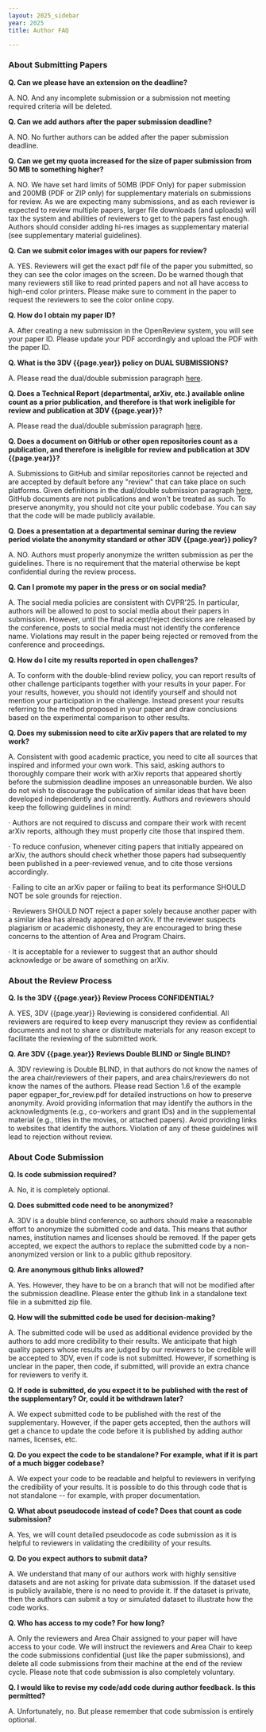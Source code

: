 ```yaml
---
layout: 2025_sidebar
year: 2025
title: Author FAQ

---
```


### About Submitting Papers

**Q. Can we please have an extension on the deadline?**

A. NO. And any incomplete submission or a submission not meeting required criteria will be deleted.


**Q. Can we add authors after the paper submission deadline?**

A. NO. No further authors can be added after the paper submission deadline.


**Q. Can we get my quota increased for the size of paper submission from 50 MB to something higher?**

A. NO. We have set hard limits of 50MB (PDF Only) for paper submission and 200MB (PDF or ZIP only) for supplementary materials on submissions for review. As we are expecting many submissions, and as each reviewer is expected to review multiple papers, larger file downloads (and uploads) will tax the system and abilities of reviewers to get to the papers fast enough. Authors should consider adding hi-res images as supplementary material (see supplementary material guidelines).

**Q. Can we submit color images with our papers for review?**

A. YES. Reviewers will get the exact pdf file of the paper you submitted, so they can see the color images on the screen. Do be warned though that many reviewers still like to read printed papers and not all have access to high-end color printers. Please make sure to comment in the paper to request the reviewers to see the color online copy.

**Q. How do I obtain my paper ID?**

A. After creating a new submission in the OpenReview system, you will see your paper ID. Please update your PDF accordingly and upload the PDF with the paper ID.

**Q. What is the 3DV {{page.year}} policy on DUAL SUBMISSIONS?**

A. Please read the dual/double submission paragraph [here]({{site.url}}/{{page.year}}/policies).


**Q. Does a Technical Report (departmental, arXiv, etc.) available online count as a prior publication, and therefore is that work ineligible for review and publication at 3DV {{page.year}}?**

A. Please read the dual/double submission paragraph [here]({{site.url}}/{{page.year}}/policies).


**Q. Does a document on GitHub or other open repositories count as a publication, and therefore is ineligible for review and publication at 3DV {{page.year}}?**

A. Submissions to GitHub and similar repositories cannot be rejected and are accepted by default before any "review" that can take place on such platforms. Given definitions in the dual/double submission paragraph [here]({{site.url}}/{{page.year}}/policies), GitHub documents are not publications and won't be treated as such. To preserve anonymity, you should not cite your public codebase. You can say that the code will be made publicly available.


**Q. Does a presentation at a departmental seminar during the review period violate the anonymity standard or other 3DV {{page.year}} policy?**

A. NO. Authors must properly anonymize the written submission as per the guidelines. There is no requirement that the material otherwise be kept confidential during the review process.

**Q. Can I promote my paper in the press or on social media?**

A. The social media policies are consistent with CVPR'25. In particular, authors will be allowed to post to social media about their papers in submission. However, until the final accept/reject decisions are released by the conference, posts to social media must not identify the conference name. Violations may result in the paper being rejected or removed from the conference and proceedings.

<!-- A. As stated in the instructions above, authors are not allowed to go to the press with their submission prior to the end of the review process, or to advertise their work on social media while explicitly identifying it as a 3DV submission. In recent conference cycles, some authors were found posting about their submissions on Twitter or other social media, and even including the title or a snapshot of the paper. This is a violation of anonymity, since the message may go out to many potential reviewers. -->

<!-- **Authors must not:**

·       Talk to the media about your work as "in submission to 3DV"

·       Make any posts to social media or elsewhere that can be linked to a specific 3DV submission (e.g., mentioning the title of the submission or details and content and saying that it's a 3DV submission)

**Authors may:**

·       Talk about their work in a presentation without saying it's submitted to 3DV

·       Submit to arXiv without mentioning 3DV

A paper may be rejected if the program chairs feel that the authors have attempted to let potential reviewers know who wrote the paper. -->


**Q. How do I cite my results reported in open challenges?**

A. To conform with the double-blind review policy, you can report results of other challenge participants together with your results in your paper. For your results, however, you should not identify yourself and should not mention your participation in the challenge. Instead present your results referring to the method proposed in your paper and draw conclusions based on the experimental comparison to other results.


**Q. Does my submission need to cite arXiv papers that are related to my work?**

A. Consistent with good academic practice, you need to cite all sources that inspired and informed your own work. This said, asking authors to thoroughly compare their work with arXiv reports that appeared shortly before the submission deadline imposes an unreasonable burden. We also do not wish to discourage the publication of similar ideas that have been developed independently and concurrently. Authors and reviewers should keep the following guidelines in mind:

·       Authors are not required to discuss and compare their work with recent arXiv reports, although they must properly cite those that inspired them.

·       To reduce confusion, whenever citing papers that initially appeared on arXiv, the authors should check whether those papers had subsequently been published in a peer-reviewed venue, and to cite those versions accordingly.

·       Failing to cite an arXiv paper or failing to beat its performance SHOULD NOT be sole grounds for rejection.

·       Reviewers SHOULD NOT reject a paper solely because another paper with a similar idea has already appeared on arXiv. If the reviewer suspects plagiarism or academic dishonesty, they are encouraged to bring these concerns to the attention of Area and Program Chairs.

·       It is acceptable for a reviewer to suggest that an author should acknowledge or be aware of something on arXiv.


### About the Review Process

**Q. Is the 3DV {{page.year}} Review Process CONFIDENTIAL?**

A. YES, 3DV {{page.year}} Reviewing is considered confidential. All reviewers are required to keep every manuscript they review as confidential documents and not to share or distribute materials for any reason except to facilitate the reviewing of the submitted work.


**Q. Are 3DV {{page.year}} Reviews Double BLIND or Single BLIND?**

A. 3DV reviewing is Double BLIND, in that authors do not know the names of the area chair/reviewers of their papers, and area chairs/reviewers do not know the names of the authors. Please read Section 1.6 of the example paper egpaper_for_review.pdf for detailed instructions on how to preserve anonymity. Avoid providing information that may identify the authors in the acknowledgments (e.g., co-workers and grant IDs) and in the supplemental material (e.g., titles in the movies, or attached papers). Avoid providing links to websites that identify the authors. Violation of any of these guidelines will lead to rejection without review.


### About Code Submission

**Q. Is code submission required?**

A. No, it is completely optional.


**Q. Does submitted code need to be anonymized?**

A. 3DV is a double blind conference, so authors should make a reasonable effort to anonymize the submitted code and data. This means that author names, institution names and licenses should be removed. If the paper gets accepted, we expect the authors to replace the submitted code by a non-anonymized version or link to a public github repository.


**Q. Are anonymous github links allowed?**

A. Yes. However, they have to be on a branch that will not be modified after the submission deadline. Please enter the github link in a standalone text file in a submitted zip file.


**Q. How will the submitted code be used for decision-making?**

A. The submitted code will be used as additional evidence provided by the authors to add more credibility to their results. We anticipate that high quality papers whose results are judged by our reviewers to be credible will be accepted to 3DV, even if code is not submitted. However, if something is unclear in the paper, then code, if submitted, will provide an extra chance for reviewers to verify it.


**Q. If code is submitted, do you expect it to be published with the rest of the supplementary? Or, could it be withdrawn later?**

A. We expect submitted code to be published with the rest of the supplementary. However, if the paper gets accepted, then the authors will get a chance to update the code before it is published by adding author names, licenses, etc.


**Q. Do you expect the code to be standalone? For example, what if it is part of a much bigger codebase?**

A. We expect your code to be readable and helpful to reviewers in verifying the credibility of your results. It is possible to do this through code that is not standalone -- for example, with proper documentation.


**Q. What about pseudocode instead of code? Does that count as code submission?**

A. Yes, we will count detailed pseudocode as code submission as it is helpful to reviewers in validating the credibility of your results.


**Q. Do you expect authors to submit data?**

A. We understand that many of our authors work with highly sensitive datasets and are not asking for private data submission. If the dataset used is publicly available, there is no need to provide it. If the dataset is private, then the authors can submit a toy or simulated dataset to illustrate how the code works.


**Q. Who has access to my code? For how long?**

A. Only the reviewers and Area Chair assigned to your paper will have access to your code. We will instruct the reviewers and Area Chair to keep the code submissions confidential (just like the paper submissions), and delete all code submissions from their machine at the end of the review cycle. Please note that code submission is also completely voluntary.


**Q. I would like to revise my code/add code during author feedback. Is this permitted?**

A. Unfortunately, no. But please remember that code submission is entirely optional.

